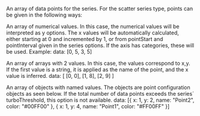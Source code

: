An array of data points for the series. For the scatter series
type, points can be given in the following ways:

An array of numerical values. In this case, the numerical values
will be interpreted as y options. The x values will be automatically
calculated, either starting at 0 and incremented by 1, or from pointStart
and pointInterval given in the series options. If the axis has
categories, these will be used. Example:
data: [0, 5, 3, 5]


An array of arrays with 2 values. In this case, the values correspond
to x,y. If the first value is a string, it is applied as the name
of the point, and the x value is inferred.
data: [
    [0, 0],
    [1, 8],
    [2, 9]
]


An array of objects with named values. The objects are point
configuration objects as seen below. If the total number of data
points exceeds the series´ turboThreshold,
this option is not available.
data: [{
    x: 1,
    y: 2,
    name: &quot;Point2&quot;,
    color: &quot;#00FF00&quot;
}, {
    x: 1,
    y: 4,
    name: &quot;Point1&quot;,
    color: &quot;#FF00FF&quot;
}]